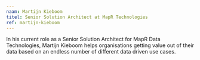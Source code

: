 ```yaml
---
naam: Martijn Kieboom
titel: Senior Solution Architect at MapR Technologies
ref: martijn-kieboom
---
```

In his current role as a Senior Solution Architect for MapR Data Technologies, Martijn Kieboom helps organisations getting value out of their data based on an endless number of different data driven use cases.
